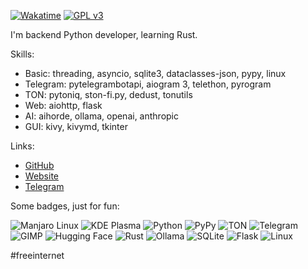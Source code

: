 [![Wakatime](https://wakatime.com/badge/user/ca0cb219-088f-4a29-9d00-140073eea462.svg)](https://wakatime.com/@ca0cb219-088f-4a29-9d00-140073eea462)
[![GPL v3](https://img.shields.io/badge/License-GPLv3-blue.svg)](https://www.gnu.org/licenses/gpl-3.0)

I'm backend Python developer, learning Rust.

Skills:
- Basic: threading, asyncio, sqlite3, dataclasses-json, pypy, linux
- Telegram: pytelegrambotapi, aiogram 3, telethon, pyrogram
- TON: pytoniq, ston-fi.py, dedust, tonutils
- Web: aiohttp, flask
- AI: aihorde, ollama, openai, anthropic
- GUI: kivy, kivymd, tkinter

Links:
- [GitHub](https://github.com/lapismyt)
- [Website](http://lapismyt.lol)
- [Telegram](https://t.me/LapisMYT)

Some badges, just for fun:

![Manjaro Linux](https://img.shields.io/badge/Manjaro-gray?logo=manjaro)
![KDE Plasma](https://img.shields.io/badge/KDE-gray?logo=kde)
![Python](https://img.shields.io/badge/Python-gray?logo=python)
![PyPy](https://img.shields.io/badge/PyPy-gray?logo=pypy)
![TON](https://img.shields.io/badge/TON-gray?logo=ton)
![Telegram](https://img.shields.io/badge/Telegram-gray?logo=telegram)
![GIMP](https://img.shields.io/badge/GIMP-gray?logo=gimp)
![Hugging Face](https://img.shields.io/badge/Hugging_Face-gray?logo=hugging-face)
![Rust](https://img.shields.io/badge/Rust-gray?logo=rust)
![Ollama](https://img.shields.io/badge/Ollama-gray?logo=ollama)
![SQLite](https://img.shields.io/badge/SQLite-gray?logo=sqlite)
![Flask](https://img.shields.io/badge/Flask-gray?logo=flask)
![Linux](https://img.shields.io/badge/Linux-gray?logo=linux)

#freeinternet
